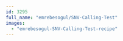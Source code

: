 ```yaml
---
id: 3295
full_name: "emrebesogul/SNV-Calling-Test"
images: 
  - "emrebesogul-SNV-Calling-Test-recipe"
---
```

